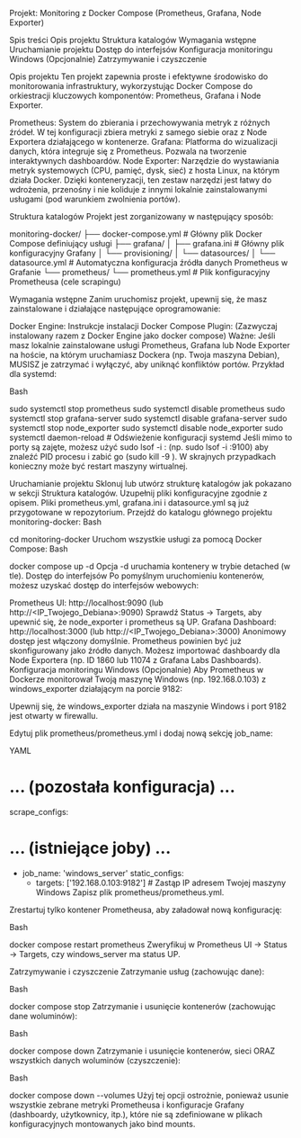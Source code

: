 Projekt: Monitoring z Docker Compose (Prometheus, Grafana, Node Exporter)

Spis treści
Opis projektu
Struktura katalogów
Wymagania wstępne
Uruchamianie projektu
Dostęp do interfejsów
Konfiguracja monitoringu Windows (Opcjonalnie)
Zatrzymywanie i czyszczenie


Opis projektu
Ten projekt zapewnia proste i efektywne środowisko do monitorowania infrastruktury, wykorzystując Docker Compose do orkiestracji kluczowych komponentów: Prometheus, Grafana i Node Exporter.

Prometheus: System do zbierania i przechowywania metryk z różnych źródeł. W tej konfiguracji zbiera metryki z samego siebie oraz z Node Exportera działającego w kontenerze.
Grafana: Platforma do wizualizacji danych, która integruje się z Prometheus. Pozwala na tworzenie interaktywnych dashboardów.
Node Exporter: Narzędzie do wystawiania metryk systemowych (CPU, pamięć, dysk, sieć) z hosta Linux, na którym działa Docker.
Dzięki konteneryzacji, ten zestaw narzędzi jest łatwy do wdrożenia, przenośny i nie koliduje z innymi lokalnie zainstalowanymi usługami (pod warunkiem zwolnienia portów).


Struktura katalogów
Projekt jest zorganizowany w następujący sposób:

monitoring-docker/
├── docker-compose.yml              # Główny plik Docker Compose definiujący usługi
├── grafana/
│   ├── grafana.ini                 # Główny plik konfiguracyjny Grafany
│   └── provisioning/
│       └── datasources/
│           └── datasource.yml      # Automatyczna konfiguracja źródła danych Prometheus w Grafanie
└── prometheus/
    └── prometheus.yml              # Plik konfiguracyjny Prometheusa (cele scrapingu)
	

Wymagania wstępne
Zanim uruchomisz projekt, upewnij się, że masz zainstalowane i działające następujące oprogramowanie:

Docker Engine: Instrukcje instalacji
Docker Compose Plugin: (Zazwyczaj instalowany razem z Docker Engine jako docker compose)
Ważne: Jeśli masz lokalnie zainstalowane usługi Prometheus, Grafana lub Node Exporter na hoście, na którym uruchamiasz Dockera (np. Twoja maszyna Debian), MUSISZ je zatrzymać i wyłączyć, aby uniknąć konfliktów portów.
Przykład dla systemd:

Bash

sudo systemctl stop prometheus
sudo systemctl disable prometheus
sudo systemctl stop grafana-server
sudo systemctl disable grafana-server
sudo systemctl stop node_exporter
sudo systemctl disable node_exporter
sudo systemctl daemon-reload # Odświeżenie konfiguracji systemd
Jeśli mimo to porty są zajęte, możesz użyć sudo lsof -i :<PORT> (np. sudo lsof -i :9100) aby znaleźć PID procesu i zabić go (sudo kill -9 <PID>). W skrajnych przypadkach konieczny może być restart maszyny wirtualnej.

Uruchamianie projektu
Sklonuj lub utwórz strukturę katalogów jak pokazano w sekcji Struktura katalogów.
Uzupełnij pliki konfiguracyjne zgodnie z opisem. Pliki prometheus.yml, grafana.ini i datasource.yml są już przygotowane w repozytorium.
Przejdź do katalogu głównego projektu monitoring-docker:
Bash

cd monitoring-docker
Uruchom wszystkie usługi za pomocą Docker Compose:
Bash

docker compose up -d
Opcja -d uruchamia kontenery w trybie detached (w tle).
Dostęp do interfejsów
Po pomyślnym uruchomieniu kontenerów, możesz uzyskać dostęp do interfejsów webowych:

Prometheus UI: http://localhost:9090 (lub http://<IP_Twojego_Debiana>:9090)
Sprawdź Status -> Targets, aby upewnić się, że node_exporter i prometheus są UP.
Grafana Dashboard: http://localhost:3000 (lub http://<IP_Twojego_Debiana>:3000)
Anonimowy dostęp jest włączony domyślnie. Prometheus powinien być już skonfigurowany jako źródło danych. Możesz importować dashboardy dla Node Exportera (np. ID 1860 lub 11074 z Grafana Labs Dashboards).
Konfiguracja monitoringu Windows (Opcjonalnie)
Aby Prometheus w Dockerze monitorował Twoją maszynę Windows (np. 192.168.0.103) z windows_exporter działającym na porcie 9182:

Upewnij się, że windows_exporter działa na maszynie Windows i port 9182 jest otwarty w firewallu.

Edytuj plik prometheus/prometheus.yml i dodaj nową sekcję job_name:

YAML

# ... (pozostała konfiguracja) ...

scrape_configs:
  # ... (istniejące joby) ...

  - job_name: 'windows_server'
    static_configs:
      - targets: ['192.168.0.103:9182'] # Zastąp IP adresem Twojej maszyny Windows
Zapisz plik prometheus/prometheus.yml.

Zrestartuj tylko kontener Prometheusa, aby załadował nową konfigurację:

Bash

docker compose restart prometheus
Zweryfikuj w Prometheus UI -> Status -> Targets, czy windows_server ma status UP.

Zatrzymywanie i czyszczenie
Zatrzymanie usług (zachowując dane):

Bash

docker compose stop
Zatrzymanie i usunięcie kontenerów (zachowując dane woluminów):

Bash

docker compose down
Zatrzymanie i usunięcie kontenerów, sieci ORAZ wszystkich danych woluminów (czyszczenie):

Bash

docker compose down --volumes
Użyj tej opcji ostrożnie, ponieważ usunie wszystkie zebrane metryki Prometheusa i konfiguracje Grafany (dashboardy, użytkownicy, itp.), które nie są zdefiniowane w plikach konfiguracyjnych montowanych jako bind mounts.